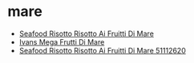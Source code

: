 # mare

 * [Seafood Risotto Risotto Ai Fruitti Di Mare](../../index/s/seafood-risotto-risotto-ai-fruitti-di-mare-51112620.json)
 * [Ivans Mega Frutti Di Mare](../../index/i/ivans-mega-frutti-di-mare.json)
 * [Seafood Risotto Risotto Ai Fruitti Di Mare 51112620](../../index/s/seafood-risotto-risotto-ai-fruitti-di-mare-51112620.json)
